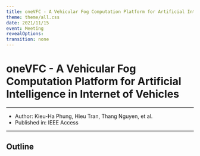 ```yaml
---
title: oneVFC - A Vehicular Fog Computation Platform for Artificial Intelligence in Internet of Vehicles
theme: theme/all.css
date: 2021/11/15
event: Meeting
revealOptions:
transition: none
---
```

# oneVFC - A Vehicular Fog Computation Platform for Artificial Intelligence in Internet of Vehicles

<hr class="mb-8">

- Author: Kieu-Ha Phung, Hieu Tran, Thang Nguyen, et al. <!-- .element: class="text-3xl" -->
- Published in: IEEE Access <!-- .element: class="text-3xl" -->

---

## Outline